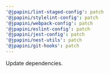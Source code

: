 ```yaml
---
'@jpapini/lint-staged-config': patch
'@jpapini/stylelint-config': patch
'@jpapini/webpack-config': patch
'@jpapini/eslint-config': patch
'@jpapini/jest-config': patch
'@jpapini/nest-utils': patch
'@jpapini/git-hooks': patch
---
```


Update dependencies.
